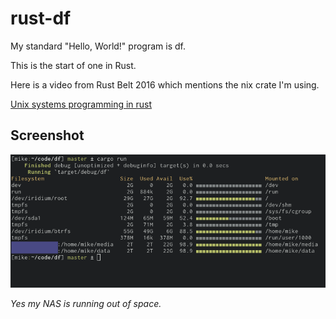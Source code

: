 # rust-df

My standard "Hello, World!" program is df.

This is the start of one in Rust.

Here is a video from Rust Belt 2016 which mentions the nix crate I'm using.

[Unix systems programming in rust](https://www.youtube.com/watch?v=Fe6_LFGiqP0)

## Screenshot

![rust-df screenshot](images/screen.png)

*Yes my NAS is running out of space.*
